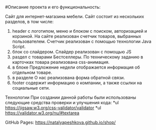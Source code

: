 #Описание проекта и его функциональность:
 
Сайт для интернет-магазина мебели.
Сайт состоит из нескольких разделов, в том числе: 
1. header с логотипом, меню и блоком с поиском, авторизацией и корзиной. На сайте реализован счетчик товаров, выбранных пользователем. Счетчик реализован с помощью технологии Java Script.
2. блок со слайдером. Слайдер реализован с помощью JS
3. раздел с товарами Бестселлеры. По техническому заданию в карточках товара реализована css-анимация.
4. в блоке Предложение недели отображается информация об отдельном товаре.
5. в разделе О нас реализована форма обратной связи.
6. footer содержит информацию о компании, а также ссылки на социальные сети.


Технологии
При создании данной работы были использованы следующие средства проверки и улучшения кода:
*ul https://jigsaw.w3.org/css-validator/validator *ul https://validator.w3.org/nu/#textarea 

GitHub Pages: https://natalyapeshkova.github.io/shop/
